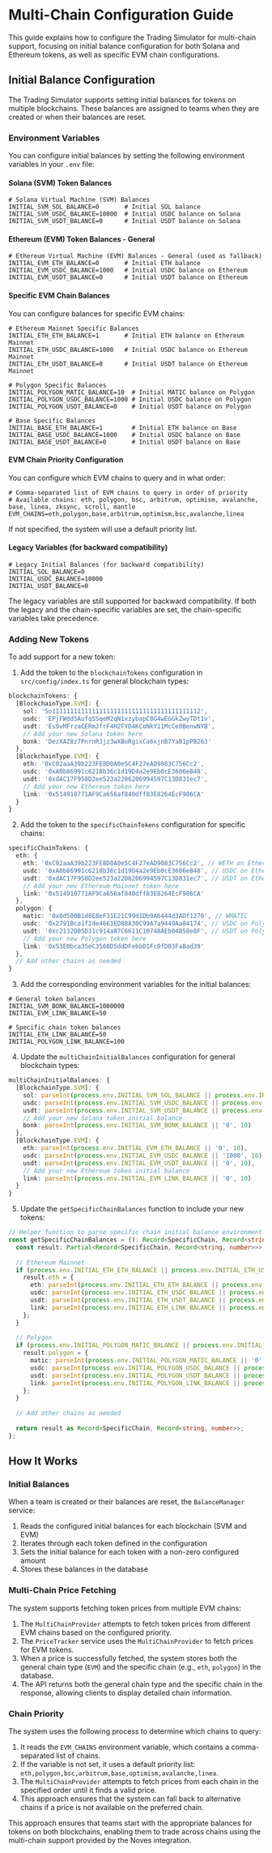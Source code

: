 # Multi-Chain Configuration Guide

This guide explains how to configure the Trading Simulator for multi-chain support, focusing on initial balance configuration for both Solana and Ethereum tokens, as well as specific EVM chain configurations.

## Initial Balance Configuration

The Trading Simulator supports setting initial balances for tokens on multiple blockchains. These balances are assigned to teams when they are created or when their balances are reset.

### Environment Variables

You can configure initial balances by setting the following environment variables in your `.env` file:

#### Solana (SVM) Token Balances

```
# Solana Virtual Machine (SVM) Balances
INITIAL_SVM_SOL_BALANCE=0       # Initial SOL balance
INITIAL_SVM_USDC_BALANCE=10000  # Initial USDC balance on Solana
INITIAL_SVM_USDT_BALANCE=0      # Initial USDT balance on Solana
```

#### Ethereum (EVM) Token Balances - General

```
# Ethereum Virtual Machine (EVM) Balances - General (used as fallback)
INITIAL_EVM_ETH_BALANCE=0       # Initial ETH balance
INITIAL_EVM_USDC_BALANCE=1000   # Initial USDC balance on Ethereum
INITIAL_EVM_USDT_BALANCE=0      # Initial USDT balance on Ethereum
```

#### Specific EVM Chain Balances

You can configure balances for specific EVM chains:

```
# Ethereum Mainnet Specific Balances
INITIAL_ETH_ETH_BALANCE=1       # Initial ETH balance on Ethereum Mainnet
INITIAL_ETH_USDC_BALANCE=1000   # Initial USDC balance on Ethereum Mainnet
INITIAL_ETH_USDT_BALANCE=0      # Initial USDT balance on Ethereum Mainnet

# Polygon Specific Balances
INITIAL_POLYGON_MATIC_BALANCE=10  # Initial MATIC balance on Polygon
INITIAL_POLYGON_USDC_BALANCE=1000 # Initial USDC balance on Polygon
INITIAL_POLYGON_USDT_BALANCE=0    # Initial USDT balance on Polygon

# Base Specific Balances
INITIAL_BASE_ETH_BALANCE=1        # Initial ETH balance on Base
INITIAL_BASE_USDC_BALANCE=1000    # Initial USDC balance on Base
INITIAL_BASE_USDT_BALANCE=0       # Initial USDT balance on Base
```

#### EVM Chain Priority Configuration

You can configure which EVM chains to query and in what order:

```
# Comma-separated list of EVM chains to query in order of priority
# Available chains: eth, polygon, bsc, arbitrum, optimism, avalanche, base, linea, zksync, scroll, mantle
EVM_CHAINS=eth,polygon,base,arbitrum,optimism,bsc,avalanche,linea
```

If not specified, the system will use a default priority list.

#### Legacy Variables (for backward compatibility)

```
# Legacy Initial Balances (for backward compatibility)
INITIAL_SOL_BALANCE=0
INITIAL_USDC_BALANCE=10000
INITIAL_USDT_BALANCE=0
```

The legacy variables are still supported for backward compatibility. If both the legacy and the chain-specific variables are set, the chain-specific variables take precedence.

### Adding New Tokens

To add support for a new token:

1. Add the token to the `blockchainTokens` configuration in `src/config/index.ts` for general blockchain types:

```typescript
blockchainTokens: {
  [BlockchainType.SVM]: {
    sol: 'So11111111111111111111111111111111111111112',
    usdc: 'EPjFWdd5AufqSSqeM2qN1xzybapC8G4wEGGkZwyTDt1v',
    usdt: 'Es9vMFrzaCERmJfrF4H2FYD4KCoNkY11McCe8BenwNYB',
    // Add your new Solana token here
    bonk: 'DezXAZ8z7PnrnRJjz3wXBoRgixCa6xjnB7YaB1pPB263'
  },
  [BlockchainType.EVM]: {
    eth: '0xC02aaA39b223FE8D0A0e5C4F27eAD9083C756Cc2',
    usdc: '0xA0b86991c6218b36c1d19D4a2e9Eb0cE3606eB48',
    usdt: '0xdAC17F958D2ee523a2206206994597C13D831ec7',
    // Add your new Ethereum token here
    link: '0x514910771AF9Ca656af840dff83E8264EcF986CA'
  }
}
```

2. Add the token to the `specificChainTokens` configuration for specific chains:

```typescript
specificChainTokens: {
  eth: {
    eth: '0xC02aaA39b223FE8D0A0e5C4F27eAD9083C756Cc2', // WETH on Ethereum
    usdc: '0xA0b86991c6218b36c1d19D4a2e9Eb0cE3606eB48', // USDC on Ethereum
    usdt: '0xdAC17F958D2ee523a2206206994597C13D831ec7', // USDT on Ethereum
    // Add your new Ethereum Mainnet token here
    link: '0x514910771AF9Ca656af840dff83E8264EcF986CA'
  },
  polygon: {
    matic: '0x0d500B1d8E8eF31E21C99d1Db9A6444d3ADf1270', // WMATIC
    usdc: '0x2791Bca1f2de4661ED88A30C99A7a9449Aa84174', // USDC on Polygon
    usdt: '0xc2132D05D31c914a87C6611C10748AEb04B58e8F', // USDT on Polygon
    // Add your new Polygon token here
    link: '0x53E0bca35eC356BD5ddDFebbD1Fc0fD03FaBad39'
  },
  // Add other chains as needed
}
```

3. Add the corresponding environment variables for the initial balances:

```
# General token balances
INITIAL_SVM_BONK_BALANCE=1000000
INITIAL_EVM_LINK_BALANCE=50

# Specific chain token balances
INITIAL_ETH_LINK_BALANCE=50
INITIAL_POLYGON_LINK_BALANCE=100
```

4. Update the `multiChainInitialBalances` configuration for general blockchain types:

```typescript
multiChainInitialBalances: {
  [BlockchainType.SVM]: {
    sol: parseInt(process.env.INITIAL_SVM_SOL_BALANCE || process.env.INITIAL_SOL_BALANCE || '0', 10),
    usdc: parseInt(process.env.INITIAL_SVM_USDC_BALANCE || process.env.INITIAL_USDC_BALANCE || '10000', 10),
    usdt: parseInt(process.env.INITIAL_SVM_USDT_BALANCE || process.env.INITIAL_USDT_BALANCE || '0', 10),
    // Add your new Solana token initial balance
    bonk: parseInt(process.env.INITIAL_SVM_BONK_BALANCE || '0', 10)
  },
  [BlockchainType.EVM]: {
    eth: parseInt(process.env.INITIAL_EVM_ETH_BALANCE || '0', 10),
    usdc: parseInt(process.env.INITIAL_EVM_USDC_BALANCE || '1000', 10),
    usdt: parseInt(process.env.INITIAL_EVM_USDT_BALANCE || '0', 10),
    // Add your new Ethereum token initial balance
    link: parseInt(process.env.INITIAL_EVM_LINK_BALANCE || '0', 10)
  }
}
```

5. Update the `getSpecificChainBalances` function to include your new tokens:

```typescript
// Helper function to parse specific chain initial balance environment variables
const getSpecificChainBalances = (): Record<SpecificChain, Record<string, number>> => {
  const result: Partial<Record<SpecificChain, Record<string, number>>> = {};
  
  // Ethereum Mainnet
  if (process.env.INITIAL_ETH_ETH_BALANCE || process.env.INITIAL_ETH_USDC_BALANCE || process.env.INITIAL_ETH_USDT_BALANCE || process.env.INITIAL_ETH_LINK_BALANCE) {
    result.eth = {
      eth: parseInt(process.env.INITIAL_ETH_ETH_BALANCE || process.env.INITIAL_EVM_ETH_BALANCE || '0', 10),
      usdc: parseInt(process.env.INITIAL_ETH_USDC_BALANCE || process.env.INITIAL_EVM_USDC_BALANCE || '1000', 10),
      usdt: parseInt(process.env.INITIAL_ETH_USDT_BALANCE || process.env.INITIAL_EVM_USDT_BALANCE || '0', 10),
      link: parseInt(process.env.INITIAL_ETH_LINK_BALANCE || process.env.INITIAL_EVM_LINK_BALANCE || '0', 10)
    };
  }
  
  // Polygon
  if (process.env.INITIAL_POLYGON_MATIC_BALANCE || process.env.INITIAL_POLYGON_USDC_BALANCE || process.env.INITIAL_POLYGON_LINK_BALANCE) {
    result.polygon = {
      matic: parseInt(process.env.INITIAL_POLYGON_MATIC_BALANCE || '0', 10),
      usdc: parseInt(process.env.INITIAL_POLYGON_USDC_BALANCE || process.env.INITIAL_EVM_USDC_BALANCE || '1000', 10),
      usdt: parseInt(process.env.INITIAL_POLYGON_USDT_BALANCE || process.env.INITIAL_EVM_USDT_BALANCE || '0', 10),
      link: parseInt(process.env.INITIAL_POLYGON_LINK_BALANCE || process.env.INITIAL_EVM_LINK_BALANCE || '0', 10)
    };
  }
  
  // Add other chains as needed
  
  return result as Record<SpecificChain, Record<string, number>>;
};
```

## How It Works

### Initial Balances

When a team is created or their balances are reset, the `BalanceManager` service:

1. Reads the configured initial balances for each blockchain (SVM and EVM)
2. Iterates through each token defined in the configuration
3. Sets the initial balance for each token with a non-zero configured amount
4. Stores these balances in the database

### Multi-Chain Price Fetching

The system supports fetching token prices from multiple EVM chains:

1. The `MultiChainProvider` attempts to fetch token prices from different EVM chains based on the configured priority.
2. The `PriceTracker` service uses the `MultiChainProvider` to fetch prices for EVM tokens.
3. When a price is successfully fetched, the system stores both the general chain type (`EVM`) and the specific chain (e.g., `eth`, `polygon`) in the database.
4. The API returns both the general chain type and the specific chain in the response, allowing clients to display detailed chain information.

### Chain Priority

The system uses the following process to determine which chains to query:

1. It reads the `EVM_CHAINS` environment variable, which contains a comma-separated list of chains.
2. If the variable is not set, it uses a default priority list: `eth,polygon,bsc,arbitrum,base,optimism,avalanche,linea`.
3. The `MultiChainProvider` attempts to fetch prices from each chain in the specified order until it finds a valid price.
4. This approach ensures that the system can fall back to alternative chains if a price is not available on the preferred chain.

This approach ensures that teams start with the appropriate balances for tokens on both blockchains, enabling them to trade across chains using the multi-chain support provided by the Noves integration. 
